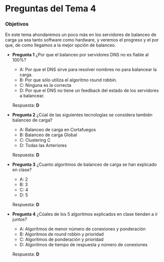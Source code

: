 Preguntas del Tema 4
====================
### Objetivos

En este tema ahondaremos un poco más en los servidores de balanceo de carga ya sea tanto software como hardware, y veremos el progreso y el por que, de como llegamos a la mejor opción de balanceo.

* **Pregunta 1**
¿Por que el balanceo por servidores DNS no es fiable al 100%? <br />
  + A: Por que el DNS sirve para resolver nombres no para balancear la carga. <br />
  + B: Por que sólo utiliza el algoritmo round robbin. <br />
  + C: Ninguna es la correcta <br />
  + D: Por que el DNS no tiene un feedback del estado de los servidores a balancear. <br />

  Respuesta: **D** <br />

* **Pregunta 2**
¿Cúal de las siguientes tecnologías se considera también balanceo de carga? <br />
  + A: Balanceo de carga en Cortafuegos <br />
  + B: Balanceo de carga Global <br />
  + C: Clustering C <br />
  + D: Todas las Anteriores <br />

  Respuesta: **D** <br />

* **Pregunta 3**
¿Cuanto algoritmos de balanceo de carga se han explicado en clase? <br />
  + A: 2 <br />
  + B: 3 <br />
  + C: 4 <br />
  + D: 5 <br />

  Respuesta: **D** <br />
  
* **Pregunta 4**
¿Cúales de los 5 algoritmos explicados en clase tienden a ir juntos? <br />
  + A: Algoritmos de menor número de conexiones y ponderación <br />
  + B: Algoritmos de round robbin y prioridad <br />
  + C: Algoritmos de ponderación y prioridad <br />
  + D: Algoritmos de tiempo de respuesta y número de conexiones <br />

  Respuesta: **D** <br />
  

